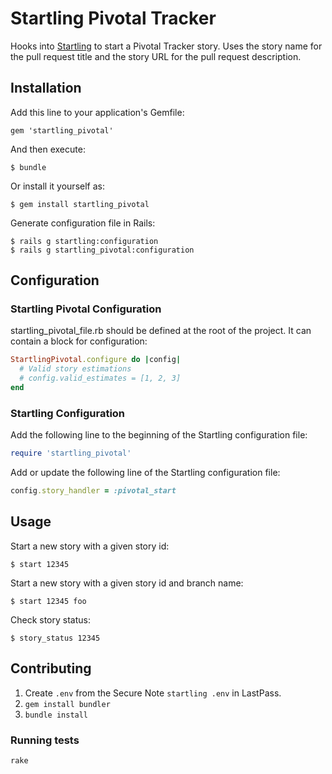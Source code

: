 # Startling Pivotal Tracker

Hooks into [Startling](https://rubygems.org/gems/startling) to start a Pivotal
Tracker story. Uses the story name for the pull request title and the story URL
for the pull request description.

## Installation

Add this line to your application's Gemfile:

    gem 'startling_pivotal'

And then execute:

    $ bundle

Or install it yourself as:

    $ gem install startling_pivotal

Generate configuration file in Rails: 

    $ rails g startling:configuration 
    $ rails g startling_pivotal:configuration 

## Configuration

### Startling Pivotal Configuration

startling_pivotal_file.rb should be defined at the root of the project. It can
contain a block for configuration:

```ruby
StartlingPivotal.configure do |config|
  # Valid story estimations
  # config.valid_estimates = [1, 2, 3]
end
```

### Startling Configuration

Add the following line to the beginning of the Startling configuration file:

```ruby
require 'startling_pivotal'
```

Add or update the following line of the Startling configuration file:

```ruby
config.story_handler = :pivotal_start
```

## Usage

Start a new story with a given story id:

    $ start 12345

Start a new story with a given story id and branch name:

    $ start 12345 foo

Check story status:

    $ story_status 12345

## Contributing

1. Create `.env` from the Secure Note `startling .env` in
   LastPass.
1. `gem install bundler`
1. `bundle install`

### Running tests

`rake`
